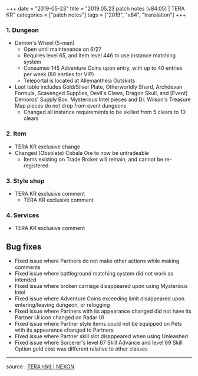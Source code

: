 +++
date = "2019-05-23"
title = "2019.05.23 patch notes (v84.05) | TERA KR"
categories = ["patch notes"]
tags = ["2019", "v84", "translation"]
+++

### 1. Dungeon
- Demon's Wheel (5-man)
  - Open until maintenance on 6/27
  - Requires level 65, and item level 446 to use instance matching system
  - Consumes 145 Adventure Coins upon entry, with up to 40 entries per week (80 enrties for VIP)
  - Teleportal is located at Allemantheia Outskirts
- Loot table includes Gold/Silver Plate, Otherworldly Shard, Archdevan Formula, Scavenged Supplies, Devil's Claws, Dragon Skull, and [Event] Demoros' Supply Box. Mysterious Intel pieces and Dr. Wilson's Treasure Map pieces do not drop from event dungeons
  - Changed all instance requirements to be skilled from 5 clears to 10 clears

### 2. Item
- TERA KR exclusive change
- Changed (Obsolete) Cobala Ore to now be untradeable
  - Items existing on Trade Broker will remain, and cannot be re-registered

### 3. Style shop
- TERA KR exclusive comment
  - TERA KR exclusive comment

### 4. Services
- TERA KR exclusive comment

## Bug fixes

- Fixed issue where Partners do not make other actions while making comments
- Fixed issue where battleground matching system did not work as intended
- Fixed issue where broken carriage disappeared upon using Mysterious Intel
- Fixed issue where Adventure Coins exceeding limit disappeared upon entering/leaving dungeon, or relogging
- Fixed issue where Partners with its appearance changed did not have its Partner UI icon changed on Radar UI
- Fixed issue where Partner style items could not be equipped on Pets with its appearance changed to Partners
- Fixed issue where Partner skill slot disappeared when using Unleashed
- Fixed issue where Sorcerer's level 67 Skill Advance and level 69 Skill Option gold cost was different relative to other classes

----

source : [TERA 테라 | NEXON](http://tera.nexon.com/news/update/view.aspx?n4articlesn=394)
